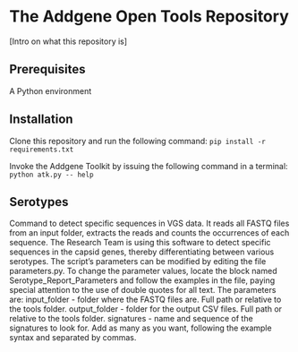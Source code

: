 # The Addgene Open Tools Repository
[Intro on what this repository is]

## Prerequisites
A Python environment

## Installation
Clone this repository and run the following command:
`pip install -r requirements.txt`

Invoke the Addgene Toolkit by issuing the following command in a terminal:
`python atk.py -- help`

## Serotypes
Command to detect specific sequences in VGS data. It reads all FASTQ files from an input folder, extracts the reads and counts the occurrences of each sequence. The Research Team is using this software to detect specific sequences in the capsid genes, thereby differentiating between various serotypes.
The script’s parameters can be modified by editing the file parameters.py. To change the parameter values, locate the block named Serotype_Report_Parameters and follow the examples in the file, paying special attention to the use of double quotes for all text. The parameters are:
input_folder - folder where the FASTQ files are. Full path or relative to the tools folder.
output_folder - folder for the output CSV files. Full path or relative to the tools folder.
signatures - name and sequence of the signatures to look for. Add as many as you want, following the example syntax and separated by commas.
